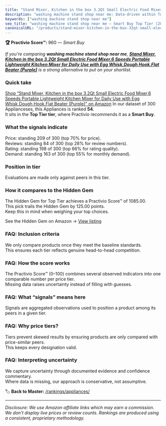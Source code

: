 ```yaml
---
title: "Stand Mixer, Kitchen in the box 3.2Qt Small Electric Food Mixer,6 Speeds Portable Lightweight Kitchen Mixer for Daily Use with Egg Whisk,Dough Hook,Flat Beater (Purple)"
description: "washing machine stand shop near me: Data-driven within Top Tier ranking using the Practivio Score™. Positioned by quality, value, demand, findability, momentum."
keywords: ["washing machine stand shop near me"]
seo_title: "washing machine stand shop near me — Smart Buy Top Tier (2025)"
canonicalURL: "/products/stand-mixer-kitchen-in-the-box-32qt-small-electric-food-mixer6-speeds-portable-lightweight-kitchen-mixer-for-daily-use-with-egg-whiskdough-hookflat-beater-purple-B09BVCPMQQ/"
---
```


**🏆 Practivio Score™:** 960 — _Smart Buy_


*If you're comparing **washing machine stand shop near me**, **[Stand Mixer, Kitchen in the box 3.2Qt Small Electric Food Mixer,6 Speeds Portable Lightweight Kitchen Mixer for Daily Use with Egg Whisk,Dough Hook,Flat Beater (Purple)](https://www.amazon.com/dp/B09BVCPMQQ?tag=practivio-20)** is a strong alternative to put on your shortlist.*
### Quick take
[Shop “Stand Mixer, Kitchen in the box 3.2Qt Small Electric Food Mixer,6 Speeds Portable Lightweight Kitchen Mixer for Daily Use with Egg Whisk,Dough Hook,Flat Beater (Purple)” on Amazon](https://www.amazon.com/dp/B09BVCPMQQ?tag=practivio-20)
In our dataset of 300 Applianceses, this Appliances is ranked **54**.  
It sits in the **Top Tier tier**, where Practivio recommends it as a **Smart Buy**.

### What the signals indicate
Price: standing 209 of 300 (top 70% for price).  
Reviews: standing 84 of 300 (top 28% for review numbers).  
Rating: standing 198 of 300 (top 66% for rating quality).  
Demand: standing 163 of 300 (top 55% for monthly demand).

### Position in tier
Evaluations are made only against peers in this tier.

### How it compares to the Hidden Gem
The Hidden Gem for Top Tier achieves a Practivio Score™ of 1085.00.  
This pick trails the Hidden Gem by 125.00 points.  
Keep this in mind when weighing your top choices.  

See the Hidden Gem on Amazon → [View listing](https://www.amazon.com/dp/B00939I7EK?tag=practivio-20)

### FAQ: Inclusion criteria
We only compare products once they meet the baseline standards.  
This ensures each tier reflects genuine head-to-head competition.

### FAQ: How the score works
The Practivio Score™ (0–100) combines several observed indicators into one comparable number per price tier.  
Missing data raises uncertainty instead of filling with guesses.

### FAQ: What “signals” means here
Signals are aggregated observations used to position a product among its peers in a given tier.

### FAQ: Why price tiers?
Tiers prevent skewed results by ensuring products are only compared with price-similar peers.  
This keeps every designation valid.

### FAQ: Interpreting uncertainty
We capture uncertainty through documented evidence and confidence commentary.  
Where data is missing, our approach is conservative, not assumptive.


🏷️ **Back to Master:** [/rankings/appliances/](/rankings/appliances/)

---
_Disclosure: We use Amazon affiliate links which may earn a commission. We don’t display live prices or review counts. Rankings are produced using a consistent, proprietary methodology._
